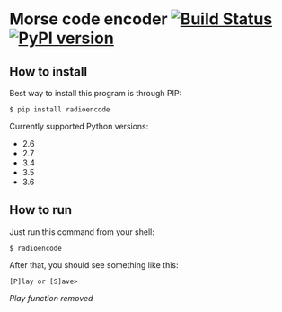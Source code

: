 # Morse code encoder [![Build Status](https://travis-ci.org/NeverMine17/radioencode.svg?branch=master)](https://travis-ci.org/NeverMine17/radioencode) [![PyPI version](https://badge.fury.io/py/radioencode.svg)](https://badge.fury.io/py/radioencode)
## How to install
Best way to install this program is through PIP:

    $ pip install radioencode

Currently supported Python versions:

  - 2.6
  - 2.7
  - 3.4
  - 3.5
  - 3.6

## How to run
Just run this command from your shell:

    $ radioencode

After that, you should see something like this:
    
    [P]lay or [S]ave>

*Play function removed*

